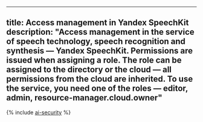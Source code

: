 ----
title: Access management in Yandex SpeechKit
description: "Access management in the service of speech technology, speech recognition and synthesis — Yandex SpeechKit. Permissions are issued when assigning a role. The role can be assigned to the directory or the cloud — all permissions from the cloud are inherited. To use the service, you need one of the roles — editor, admin, resource-manager.cloud.owner"
----

{% include [ai-security](../../_includes/ai-security.md) %}